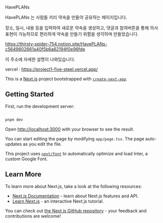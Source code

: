 HavePLANs

HavePLANs 는 사람들 끼리 약속을 만들어 공유하는 페이지입니다.

장소, 일시, 내용 등을 입력하여 새로운 약속을 생성하고, 댓글과 참여버튼을 통해 의사표현이 가능하므로 편리하게 약속을 만들기 위함을 생각하며 만들었습니다.

https://thirsty-spider-754.notion.site/HavePLANs-c5649802661a40f5b6a62194f0e96fde

이 주소에 자세한 설명이 나와있습니다.

vercel : https://project1-five-steel.vercel.app/

This is a [Next.js](https://nextjs.org/) project bootstrapped with [`create-next-app`](https://github.com/vercel/next.js/tree/canary/packages/create-next-app).

## Getting Started

First, run the development server:

```bash

pnpm dev

```

Open [http://localhost:3000](http://localhost:3000) with your browser to see the result.

You can start editing the page by modifying `app/page.tsx`. The page auto-updates as you edit the file.

This project uses [`next/font`](https://nextjs.org/docs/basic-features/font-optimization) to automatically optimize and load Inter, a custom Google Font.

## Learn More

To learn more about Next.js, take a look at the following resources:

- [Next.js Documentation](https://nextjs.org/docs) - learn about Next.js features and API.
- [Learn Next.js](https://nextjs.org/learn) - an interactive Next.js tutorial.

You can check out [the Next.js GitHub repository](https://github.com/vercel/next.js/) - your feedback and contributions are welcome!
